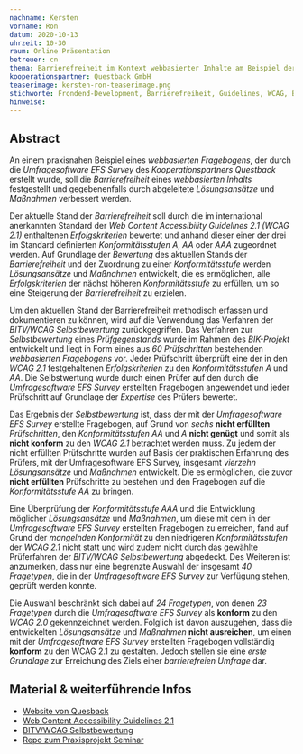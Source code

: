 ```yaml
---
nachname: Kersten
vorname: Ron
datum: 2020-10-13
uhrzeit: 10-30
raum: Online Präsentation
betreuer: cn
thema: Barrierefreiheit im Kontext webbasierter Inhalte am Beispiel der Umfragesoftware des Unternehmens Questback
kooperationspartner: Questback GmbH
teaserimage: kersten-ron-teaserimage.png
stichworte: Frondend-Development, Barrierefreiheit, Guidelines, WCAG, BITV/WCAG Selbstbewertung
hinweise:
---
```


## Abstract

An einem praxisnahen Beispiel eines *webbasierten Fragebogens*, der durch die *Umfragesoftware EFS Survey* des *Kooperationspartners Questback* erstellt wurde, soll die *Barrierefreiheit* eines *webbasierten Inhalts* festgestellt und gegebenenfalls durch abgeleitete *Lösungsansätze* und *Maßnahmen* verbessert werden.

Der aktuelle Stand der *Barrierefreiheit* soll durch die im international anerkannten Standard der *Web Content Accessibility Guidelines 2.1 (WCAG 2.1)* enthaltenen *Erfolgskriterien* bewertet und anhand dieser einer der drei im Standard definierten *Konformitätsstufen A*, *AA* oder *AAA* zugeordnet werden.
Auf Grundlage der *Bewertung* des aktuellen Stands der *Barrierefreiheit* und der Zuordnung zu einer *Konformitätsstufe* werden *Lösungsansätze* und *Maßnahmen* entwickelt, die es ermöglichen, alle *Erfolgskriterien* der nächst höheren *Konformitätsstufe* zu erfüllen, um so eine Steigerung der *Barrierefreiheit* zu erzielen.

Um den aktuellen Stand der Barrierefreiheit methodisch erfassen und dokumentieren zu können, wird auf die Verwendung das Verfahren der *BITV/WCAG Selbstbewertung* zurückgegriffen.
Das Verfahren zur *Selbstbewertung* eines *Prüfgegenstands* wurde im Rahmen des *BIK-Projekt* entwickelt und liegt in Form eines aus *60 Prüfschritten* bestehenden *webbasierten Fragebogens* vor.
Jeder Prüfschritt überprüft eine der in den *WCAG 2.1* festgehaltenen *Erfolgskriterien* zu den *Konformitätsstufen A* und *AA*.
Die Selbstwertung wurde durch einen Prüfer auf den durch die *Umfragesoftware EFS Survey* erstellten Fragebogen angewendet und jeder Prüfschritt auf Grundlage der *Expertise* des Prüfers bewertet.

Das Ergebnis der *Selbstbewertung* ist, dass der mit der *Umfragesoftware EFS Survey* erstellte Fragebogen, auf Grund von *sechs* **nicht erfüllten** *Prüfschritten*, den *Konformitätsstufen AA* und *A* **nicht genügt** und somit als **nicht konform** zu den *WCAG 2.1* betrachtet werden muss.
Zu jedem der nicht erfüllten Prüfschritte wurden auf Basis der praktischen Erfahrung des Prüfers, mit der Umfragesoftware EFS Survey, insgesamt *vierzehn Lösungsansätze* und *Maßnahmen* entwickelt. Die es ermöglichen, die zuvor **nicht erfüllten** Prüfschritte zu bestehen und den Fragebogen auf die *Konformitätsstufe AA* zu bringen.

Eine Überprüfung der *Konformitätsstufe AAA* und die Entwicklung möglicher *Lösungsansätze* und *Maßnahmen*, um diese mit dem in der *Umfragesoftware EFS Survey* erstellten Fragebogen zu erreichen, fand auf Grund der *mangelnden Konformität* zu den niedrigeren *Konformitätsstufen* der *WCAG 2.1* nicht statt und wird zudem nicht durch das gewählte Prüferfahren der *BITV/WCAG Selbstbewertung* abgedeckt.
Des Weiteren ist anzumerken, dass nur eine begrenzte Auswahl der insgesamt *40 Fragetypen*, die in der *Umfragesoftware EFS Survey* zur Verfügung stehen, geprüft werden konnte.

Die Auswahl beschränkt sich dabei auf *24 Fragetypen*, von denen *23 Fragetypen* durch die *Umfragesoftware EFS Survey* als **konform** zu den *WCAG 2.0* gekennzeichnet werden.
Folglich ist davon auszugehen, dass die entwickelten *Lösungsansätze* und *Maßnahmen* **nicht ausreichen**, um einen mit der *Umfragesoftware EFS Survey* erstellten Fragebogen vollständig **konform** zu den WCAG 2.1 zu gestalten. Jedoch stellen sie eine *erste Grundlage* zur Erreichung des Ziels einer *barrierefreien Umfrage* dar.


## Material & weiterführende Infos

- [Website von Quesback](https://www.questback.com/)
- [Web Content Accessibility Guidelines 2.1](https://www.w3.org/TR/WCAG21/)
- [BITV/WCAG Selbstbewertung](https://testen.bitv-test.de/selbstbewertung/)
- [Repo zum Praxisprojekt Seminar](https://github.com/th-koeln/mi-bachelor-praxisprojektseminar)
